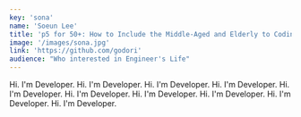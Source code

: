 ```yaml
---
key: 'sona'
name: 'Soeun Lee'
title: 'p5 for 50+: How to Include the Middle-Aged and Elderly to Coding Education?'
image: '/images/sona.jpg'
link: 'https://github.com/godori'
audience: "Who interested in Engineer's Life"
---
```


Hi. I'm Developer. Hi. I'm Developer. Hi. I'm Developer. Hi. I'm Developer. Hi. I'm Developer. Hi. I'm Developer. Hi. I'm Developer. Hi. I'm Developer. Hi. I'm Developer. Hi. I'm Developer.
